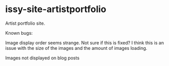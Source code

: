 # issy-site-artistportfolio
Artist portfolio site. 

Known bugs:

Image display order seems strange. Not sure if this is fixed? I think this is an issue with the size of the images and the amount of images loading. 

Images not displayed on blog posts
